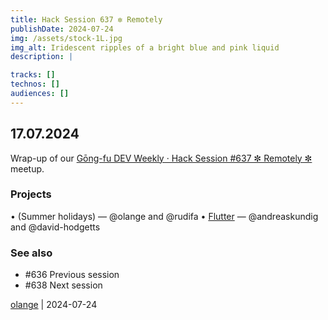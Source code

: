 ```yaml
---
title: Hack Session 637 ✼ Remotely
publishDate: 2024-07-24
img: /assets/stock-1L.jpg
img_alt: Iridescent ripples of a bright blue and pink liquid
description: |

tracks: []
technos: []
audiences: []
---
```


## 17.07.2024

Wrap-up of our [Gōng-fu DEV Weekly · Hack Session #637 ✼ Remotely ✼](https://www.meetup.com/fr-FR/gōngfudev/events/301903735/) meetup.

### Projects

• (Summer holidays) — @olange and @rudifa
• [Flutter](https://flutter.dev) — @andreaskundig and @david-hodgetts

### See also

* #636 Previous session
* #638 Next session

[olange](https://github.com/olange) | 2024-07-24


